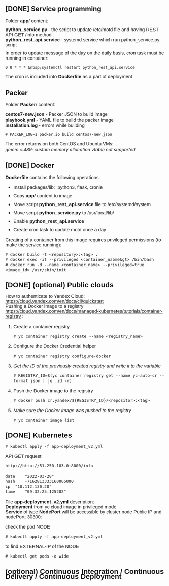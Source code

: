 ## [DONE] Service programming
<p style='margin-top:0in;margin-right:0in;margin-bottom:8.0pt;margin-left:0in;line-height:107%;font-size:15px;font-family:"Calibri",sans-serif;'>Folder <strong>app</strong>/ content:</p>
<p style='margin-top:0in;margin-right:0in;margin-bottom:8.0pt;margin-left:0in;line-height:107%;font-size:15px;font-family:"Calibri",sans-serif;'><strong>python_service.py</strong> - the script to update /etc/motd file and having REST API GET /info method<br><strong>python_rest_api.service</strong> - systemd service which run python_service.py script</p>
<p style='margin-top:0in;margin-right:0in;margin-bottom:8.0pt;margin-left:0in;line-height:107%;font-size:15px;font-family:"Calibri",sans-serif;'>In order to update message of the day on the daily basis, cron task must be running in container:<br><span style="font-size: 15px; line-height: 107%; font-family: Courier New, courier;"><em><span style="color: rgb(71, 85, 119);"></span></em></span></p>

    0 0 * * * &nbsp;systemctl restart python_rest_api.service

<p style='margin-top:0in;margin-right:0in;margin-bottom:8.0pt;margin-left:0in;line-height:107%;font-size:15px;font-family:"Calibri",sans-serif;'>The cron is included into <strong>Dockerfile </strong>as a part of deployment</p>

## Packer
<p style='margin-top:0in;margin-right:0in;margin-bottom:8.0pt;margin-left:0in;line-height:107%;font-size:15px;font-family:"Calibri",sans-serif;'>Folder <strong>Packer</strong>/ content:</p>
<p><strong>centos7-new.json</strong> - Packer JSON to build image<br><strong>playbook.yml</strong> - YAML file to build the packer image<br><strong>installation.log&nbsp;</strong>- errors while building</p>
<p style='margin-top:0in;margin-right:0in;margin-bottom:8.0pt;margin-left:0in;line-height:107%;font-size:15px;font-family:"Calibri",sans-serif;'><em></em><em></em></p>

    # PACKER_LOG=1 packer.io build centos7-new.json

<p>The error returns on both CentOS and Ubuntu VMs:<br><em>gmem.c:489: custom memory allocation vtable not supported</em></p>

## [DONE] Docker
<p style='margin-top:0in;margin-right:0in;margin-bottom:8.0pt;margin-left:0in;line-height:107%;font-size:15px;font-family:"Calibri",sans-serif;'><strong>Dockerfile&nbsp;</strong>contains the following operations:</p>
<div style='margin-top:0in;margin-right:0in;margin-bottom:8.0pt;margin-left:0in;line-height:107%;font-size:15px;font-family:"Calibri",sans-serif;'>
    <ul style="margin-bottom:0in;list-style-type: disc;">
        <li style='margin-top:0in;margin-right:0in;margin-bottom:8.0pt;margin-left:0in;line-height:107%;font-size:15px;font-family:"Calibri",sans-serif;'>Install packages/lib: &nbsp;python3, flask, cronie</li>
        <li style='margin-top:0in;margin-right:0in;margin-bottom:8.0pt;margin-left:0in;line-height:107%;font-size:15px;font-family:"Calibri",sans-serif;'>Copy <strong>app</strong>/ content to image</li>
        <li style='margin-top:0in;margin-right:0in;margin-bottom:8.0pt;margin-left:0in;line-height:107%;font-size:15px;font-family:"Calibri",sans-serif;'>Move script <strong>python_rest_api.service</strong> file to /etc/systemd/system</li>
        <li style='margin-top:0in;margin-right:0in;margin-bottom:8.0pt;margin-left:0in;line-height:107%;font-size:15px;font-family:"Calibri",sans-serif;'>Move<strong>&nbsp;</strong>script <strong>python_service.py</strong> to /usr/local/lib/</li>
        <li style='margin-top:0in;margin-right:0in;margin-bottom:8.0pt;margin-left:0in;line-height:107%;font-size:15px;font-family:"Calibri",sans-serif;'>Enable <strong>python_rest_api.service</strong></li>
        <li style='margin-top:0in;margin-right:0in;margin-bottom:8.0pt;margin-left:0in;line-height:107%;font-size:15px;font-family:"Calibri",sans-serif;'>Create cron task to update motd once a day</li>
    </ul>
    <p>Creating of a container from this image requires privileged permissions (to make the service running):</p>
    
    # docker build -t <repository>:<tag> .
    # docker exec -it --privileged <container_nabme&gt> /bin/bash
    # docker run -d --name <container_name> --privileged=true <image_id> /usr/sbin/init
  
## [DONE] (optional) Public clouds
<p>How to authenticate to Yandex Cloud: <a href="https://cloud.yandex.com/en/docs/cli/quickstart">https://cloud.yandex.com/en/docs/cli/quickstart</a><br /> Pushing a Docker image to a registry <a href="https://cloud.yandex.com/en/docs/managed-kubernetes/tutorials/container-registry">https://cloud.yandex.com/en/docs/managed-kubernetes/tutorials/container-registry</a> :</p>
<ol>
<li>Create a container registry<br /> <em></em></li>
    
    # yc container registry create --name <registry_name>
    
<li>Configure the Docker Credential helper<em><br /></em></li>
    
    # yc container registry configure-docker
    
<li><em>Get the ID of the previously created registry and write it to the variable<br /></em></li>
    
    # REGISTRY_ID=$(yc container registry get --name yc-auto-cr --format json | jq .id -r)
    
<li>Push the Docker image to the registry<em><br /></em></li>
    
    # docker push cr.yandex/${REGISTRY_ID}/<repositor>:<tag>
    
<li><em>Make sure the Docker image was pushed to the registry<br /></em><em></em></li>
    
    # yc container image list
    
</ol>

## [DONE] Kubernetes
    
    # kubectl apply -f app-deployment_v2.yml
    
<p> API GET request: </p>
    
    http://http://51.250.103.0:8000/info
    	
    date	"2022-03-28"
    hash	-7162813333160065000
    ip	"10.112.130.20"
    time	"09:32:25.125202"
    

<p>File <strong>app-deployment_v2.yml</strong> description:<br /> <strong>Deployment</strong> from yc cloud image in privileged mode<br /> <strong>Service</strong> of type <strong>NodePort</strong> will be accessible by cluster node Public IP and nodePort: 30300:<br /></p>
check the pod NODE
    
    # kubectl apply -f app-deployment_v2.yml
to find EXTERNAL-IP of the NODE
    
    # kubectl get pods -o wide
    
## (optional) Continuous Integration / Continuous Delivery / Continuous Deployment
